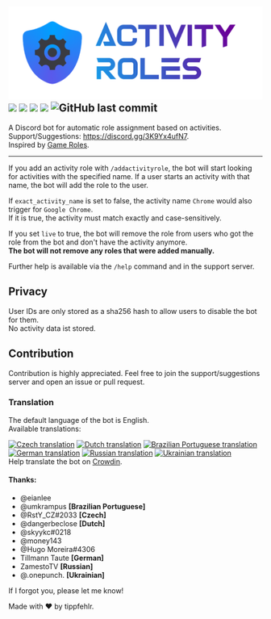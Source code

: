 ![](./img/header.png)
[![](https://img.shields.io/static/v1?style=for-the-badge&logo=discord&logoColor=FFF&label=&message=invite%20me&color=7289DA)](https://discord.com/api/oauth2/authorize?client_id=813130993640013874&permissions=268435456&scope=bot%20applications.commands)
[![](https://img.shields.io/discord/958393035543175258?label=support&logo=DISCORD&style=for-the-badge)](https://discord.gg/3K9Yx4ufN7)
[![](https://img.shields.io/github/license/tippf3hlr/activity-roles?style=for-the-badge)](./LICENSE)
![](https://img.shields.io/github/package-json/v/tippf3hlr/activity-roles?style=for-the-badge)
![GitHub last commit](https://img.shields.io/github/last-commit/tippf3hlr/activity-roles?style=for-the-badge) 
---
A Discord bot for automatic role assignment based on activities.  
Support/Suggestions: https://discord.gg/3K9Yx4ufN7.  
Inspired by [Game Roles](https://top.gg/bot/511010215290863636).

---
If you add an activity role with `/addactivityrole`, the bot will start looking for activities with the specified name. If a user starts an activity with that name, the bot will add the role to the user.

If `exact_activity_name` is set to false, the activity name `Chrome` would also trigger for `Google Chrome`.  
If it is true, the activity must match exactly and case-sensitively.

If you set `live` to true, the bot will remove the role from users who got the role from the bot and don't have the activity anymore.  
**The bot will not remove any roles that were added manually.**

Further help is available via the `/help` command and in the support server.

## Privacy

User IDs are only stored as a sha256 hash to allow users to disable the bot for them.  
No activity data ist stored.

## Contribution
<!--[![](https://img.shields.io/static/v1?style=for-the-badge&logo=discord&logoColor=FFF&label=&message=Activity%20Roles%20Nightly&color=bc0058)](https://discord.com/api/oauth2/authorize?client_id=1052651430462357625&permissions=8&scope=bot%20applications.commands)

*This is the nightly (beta) channel of Activity Roles.
This bot is only for testing future features and isn’t guaranteed to be online or working.
The database is separate from stable.  
It updates from the [dev brach](https://github.com/tippf3hlr/activity-roles/tree/dev).* -->

Contribution is highly appreciated. Feel free to join the support/suggestions server and open an issue or pull request.

### Translation

The default language of the bot is English.  
Available translations:

[![Czech translation](https://img.shields.io/badge/dynamic/json?color=blue&label=Czech&style=for-the-badge&logo=crowdin&query=%24.progress.0.data.translationProgress&url=https%3A%2F%2Fbadges.awesome-crowdin.com%2Fstats-15099081-554085.json)](https://crowdin.com/project/activity-roles/cs)
[![Dutch translation](https://img.shields.io/badge/dynamic/json?color=blue&label=Dutch&style=for-the-badge&logo=crowdin&query=%24.progress.2.data.translationProgress&url=https%3A%2F%2Fbadges.awesome-crowdin.com%2Fstats-15099081-554085.json)](https://crowdin.com/project/activity-roles/nl)
[![Brazilian Portuguese translation](https://img.shields.io/badge/dynamic/json?color=blue&label=Brazilian%20Portuguese&style=for-the-badge&logo=crowdin&query=%24.progress.3.data.translationProgress&url=https%3A%2F%2Fbadges.awesome-crowdin.com%2Fstats-15099081-554085.json)](https://crowdin.com/project/activity-roles/pt-BR)
[![German translation](https://img.shields.io/badge/dynamic/json?color=blue&label=German&style=for-the-badge&logo=crowdin&query=%24.progress.1.data.translationProgress&url=https%3A%2F%2Fbadges.awesome-crowdin.com%2Fstats-15099081-554085.json)](https://crowdin.com/project/activity-roles/de)
[![Russian translation](https://img.shields.io/badge/dynamic/json?color=blue&label=Russian&style=for-the-badge&logo=crowdin&query=%24.progress.4.data.translationProgress&url=https%3A%2F%2Fbadges.awesome-crowdin.com%2Fstats-15099081-554085-update.json)](https://crowdin.com/project/activity-roles/ru)
[![Ukrainian translation](https://img.shields.io/badge/dynamic/json?color=blue&label=uk&style=for-the-badge&logo=crowdin&query=%24.progress.5.data.translationProgress&url=https%3A%2F%2Fbadges.awesome-crowdin.com%2Fstats-15099081-554085.json)](https://crowdin.com/project/activity-roles/uk)  
Help translate the bot on [Crowdin](https://crowdin.com/project/activity-roles).

#### Thanks:

 - @eianlee
 - @umkrampus **[Brazilian Portuguese]**
 - @RstY_CZ#2033 **[Czech]**
 - @dangerbeclose **[Dutch]**
 - @skyykc#0218
 - @money143
 - @Hugo Moreira#4306
 - Tillmann Taute **[German]**
 - ZamestoTV **[Russian]**
 - @.onepunch. **[Ukrainian]**

If I forgot you, please let me know!


Made with ❤️ by tippfehlr.
